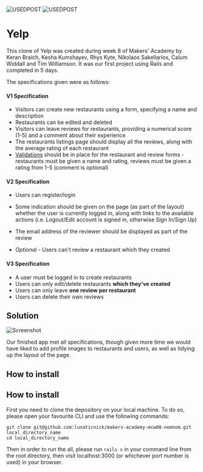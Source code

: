 ![USEDPOST](https://img.shields.io/badge/USES-RAILS-red.svg?style=for-the-badge) ![USEDPOST](https://img.shields.io/badge/USES-GIT-orange.svg?style=for-the-badge)


# Yelp

This clone of Yelp was created during week 8 of Makers' Academy by Keran Braich, Kesha Kumshayev, Rhys Kyte, Nikolaos Sakellarios, Calum Widdall and Tim Williamson. It was our first project using Rails and completed in 5 days.

The specifications given were as follows:

#### V1 Specification

- Visitors can create new restaurants using a form, specifying a name and description
- Restaurants can be edited and deleted
- Visitors can leave reviews for restaurants, providing a numerical score (1-5) and a comment about their experience
- The restaurants listings page should display all the reviews, along with the average rating of each restaurant
- [Validations](https://github.com/makersacademy/course/blob/master/walkthroughs/validations.md) should be in place for the restaurant and review forms - restaurants must be given a name and rating, reviews must be given a rating from 1-5 (comment is optional)

#### V2 Specification

* Users can register/login

* Some indication should be given on the page (as part of the layout) whether the user is currently logged in, along with links to the available actions (i.e. Logout/Edit account is signed in, otherwise Sign In/Sign Up)
* The email address of the reviewer should be displayed as part of the review
* *Optional* - Users can't review a restaurant which they created

#### V3 Specification

* A user must be logged in to create restaurants
* Users can only edit/delete restaurants **which they've created**
* Users can only leave **one review per restaurant**
* Users can delete their own reviews

## Solution
![Screenshot](/public/NomNom-screenshot.png)

Our finished app met all specifications, though given more time we would have liked to add profile images to restaurants and users, as well as tidying up the layout of the page.

## How to install


## How to install

First you need to clone the depository on your local machine. To do so, please open your favourite CLI and use the following commands:

```
git clone git@github.com:lunaticnick/makers-academy-mcw08-nomnom.git local_directory_name
cd local_directory_name
```

Then in order to run the all, please run ```rails s``` in your command line from the root directory, then visit localhost:3000 (or whichever port number is used) in your browser.
